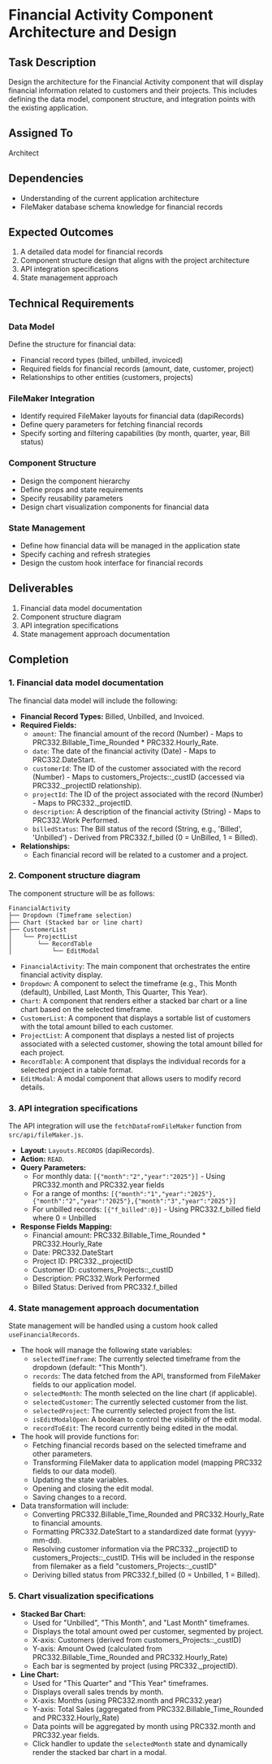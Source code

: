 # Financial Activity Component Architecture and Design

## Task Description
Design the architecture for the Financial Activity component that will display financial information related to customers and their projects. This includes defining the data model, component structure, and integration points with the existing application.

## Assigned To
Architect

## Dependencies
- Understanding of the current application architecture
- FileMaker database schema knowledge for financial records

## Expected Outcomes
1. A detailed data model for financial records
2. Component structure design that aligns with the project architecture
3. API integration specifications
4. State management approach

## Technical Requirements

### Data Model
Define the structure for financial data:
- Financial record types (billed, unbilled, invoiced)
- Required fields for financial records (amount, date, customer, project)
- Relationships to other entities (customers, projects)

### FileMaker Integration
- Identify required FileMaker layouts for financial data (dapiRecords)
- Define query parameters for fetching financial records
- Specify sorting and filtering capabilities (by month, quarter, year, Bill status)

### Component Structure
- Design the component hierarchy
- Define props and state requirements
- Specify reusability parameters
- Design chart visualization components for financial data

### State Management
- Define how financial data will be managed in the application state
- Specify caching and refresh strategies
- Design the custom hook interface for financial records

## Deliverables
1. Financial data model documentation
2. Component structure diagram
3. API integration specifications
4. State management approach documentation

## Completion

### 1. Financial data model documentation

The financial data model will include the following:

- **Financial Record Types:** Billed, Unbilled, and Invoiced.
- **Required Fields:**
    - `amount`: The financial amount of the record (Number) - Maps to PRC332.Billable_Time_Rounded * PRC332.Hourly_Rate.
    - `date`: The date of the financial activity (Date) - Maps to PRC332.DateStart.
    - `customerId`: The ID of the customer associated with the record (Number) - Maps to customers_Projects::_custID (accessed via PRC332._projectID relationship).
    - `projectId`: The ID of the project associated with the record (Number) - Maps to PRC332._projectID.
    - `description`: A description of the financial activity (String) - Maps to PRC332.Work Performed.
    - `billedStatus`: The Bill status of the record (String, e.g., 'Billed', 'Unbilled') - Derived from PRC332.f_billed (0 = UnBilled, 1 = Billed).
- **Relationships:**
    - Each financial record will be related to a customer and a project.

### 2. Component structure diagram

The component structure will be as follows:

```
FinancialActivity
├── Dropdown (Timeframe selection)
├── Chart (Stacked bar or line chart)
├── CustomerList
│   └── ProjectList
│       └── RecordTable
│           └── EditModal
```

- `FinancialActivity`: The main component that orchestrates the entire financial activity display.
- `Dropdown`: A component to select the timeframe (e.g., This Month (default), Unbilled, Last Month, This Quarter, This Year).
- `Chart`: A component that renders either a stacked bar chart or a line chart based on the selected timeframe.
- `CustomerList`: A component that displays a sortable list of customers with the total amount billed to each customer.
- `ProjectList`: A component that displays a nested list of projects associated with a selected customer, showing the total amount billed for each project.
- `RecordTable`: A component that displays the individual records for a selected project in a table format.
- `EditModal`: A modal component that allows users to modify record details.

### 3. API integration specifications

The API integration will use the `fetchDataFromFileMaker` function from `src/api/fileMaker.js`.

- **Layout:** `Layouts.RECORDS` (dapiRecords).
- **Action:** `READ`.
- **Query Parameters:**
    - For monthly data: `[{"month":"2","year":"2025"}]` - Using PRC332.month and PRC332.year fields
    - For a range of months: `[{"month":"1","year":"2025"},{"month":"2","year":"2025"},{"month":"3","year":"2025"}]`
    - For unbilled records: `[{"f_billed":0}]` - Using PRC332.f_billed field where 0 = Unbilled
- **Response Fields Mapping:**
    - Financial amount: PRC332.Billable_Time_Rounded * PRC332.Hourly_Rate
    - Date: PRC332.DateStart
    - Project ID: PRC332._projectID
    - Customer ID: customers_Projects::_custID
    - Description: PRC332.Work Performed
    - Billed Status: Derived from PRC332.f_billed

### 4. State management approach documentation

State management will be handled using a custom hook called `useFinancialRecords`.

- The hook will manage the following state variables:
    - `selectedTimeframe`: The currently selected timeframe from the dropdown (default: "This Month").
    - `records`: The data fetched from the API, transformed from FileMaker fields to our application model.
    - `selectedMonth`: The month selected on the line chart (if applicable).
    - `selectedCustomer`: The currently selected customer from the list.
    - `selectedProject`: The currently selected project from the list.
    - `isEditModalOpen`: A boolean to control the visibility of the edit modal.
    - `recordToEdit`: The record currently being edited in the modal.
- The hook will provide functions for:
    - Fetching financial records based on the selected timeframe and other parameters.
    - Transforming FileMaker data to application model (mapping PRC332 fields to our data model).
    - Updating the state variables.
    - Opening and closing the edit modal.
    - Saving changes to a record.
- Data transformation will include:
    - Converting PRC332.Billable_Time_Rounded and PRC332.Hourly_Rate to financial amounts.
    - Formatting PRC332.DateStart to a standardized date format (yyyy-mm-dd).
    - Resolving customer information via the PRC332._projectID to customers_Projects::_custID. THis will be included in the response from filemaker as a field "customers_Projects::_custID"
    - Deriving billed status from PRC332.f_billed (0 = Unbilled, 1 = Billed).

### 5. Chart visualization specifications

- **Stacked Bar Chart:**
    - Used for "Unbilled", "This Month", and "Last Month" timeframes.
    - Displays the total amount owed per customer, segmented by project.
    - X-axis: Customers (derived from customers_Projects::_custID)
    - Y-axis: Amount Owed (calculated from PRC332.Billable_Time_Rounded and PRC332.Hourly_Rate)
    - Each bar is segmented by project (using PRC332._projectID).
- **Line Chart:**
    - Used for "This Quarter" and "This Year" timeframes.
    - Displays overall sales trends by month.
    - X-axis: Months (using PRC332.month and PRC332.year)
    - Y-axis: Total Sales (aggregated from PRC332.Billable_Time_Rounded and PRC332.Hourly_Rate)
    - Data points will be aggregated by month using PRC332.month and PRC332.year fields.
    - Click handler to update the `selectedMonth` state and dynamically render the stacked bar chart in a modal.